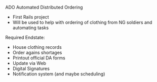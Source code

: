 ADO
Automated Distributed Ordering

- First Rails project
- Will be used to help with ordering of clothing from NG soldiers and automating tasks

Required Endstate:
- House clothing records
- Order agains shortages
- Printout official DA forms
- Update via Web
- Digital Signatures
- Notification system (and maybe scheduling)
